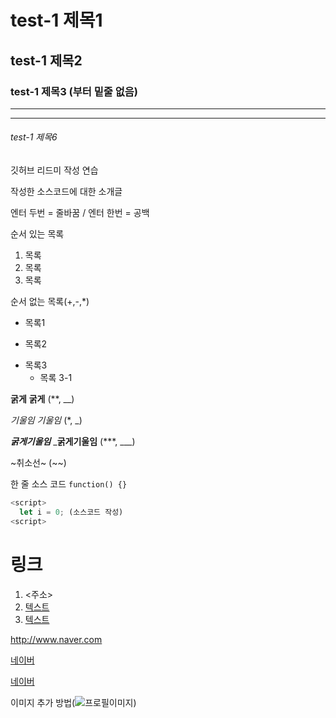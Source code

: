 # test-1 제목1
## test-1 제목2
### test-1 제목3 (부터 밑줄 없음) 
*** 
---
###### test-1 제목6

깃허브 리드미 작성 연습

작성한 소스코드에 대한 소개글 

엔터 두번 = 줄바꿈 /
엔터 한번 = 공백 

순서 있는 목록
1. 목록
2. 목록
3. 목록

순서 없는 목록(+,-,*)
+ 목록1
- 목록2
* 목록3
  + 목록 3-1
 
**굵게** __굵게__ (**, __)

*기울임* _기울임_ (*, _)

***굵게기울임*** ___굵게기울임__ (***, ___)

~취소선~ (~~)

한 줄 소스 코드 `function() {}`

```javascript
<script>
  let i = 0; (소스코드 작성)
<script>
```

# 링크
1. <주소>
2. [텍스트](주소)
3. [텍스트](주소, "부가설명")

<http://www.naver.com>

[네이버](http://www.naver.com)

[네이버](http://www.naver.com, "클릭하여 이동")


이미지 추가 방법(![프로필이미지](주소))

